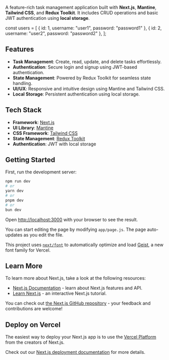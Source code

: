 A feature-rich task management application built with **Next.js**, **Mantine**, **Tailwind CSS**, and **Redux Toolkit**. It includes CRUD operations and basic JWT authentication using **local storage**.

const users = [
    { id: 1, username: "user1", password: "password1" },
    { id: 2, username: "user2", password: "password2" },
];

## Features

- **Task Management**: Create, read, update, and delete tasks effortlessly.
- **Authentication**: Secure login and signup using JWT-based authentication.
- **State Management**: Powered by Redux Toolkit for seamless state handling.
- **UI/UX**: Responsive and intuitive design using Mantine and Tailwind CSS.
- **Local Storage**: Persistent authentication using local storage.

## Tech Stack

- **Framework**: [Next.js](https://nextjs.org/)
- **UI Library**: [Mantine](https://mantine.dev/)
- **CSS Framework**: [Tailwind CSS](https://tailwindcss.com/)
- **State Management**: [Redux Toolkit](https://redux-toolkit.js.org/)
- **Authentication**: JWT with local storage

## Getting Started

First, run the development server:

```bash
npm run dev
# or
yarn dev
# or
pnpm dev
# or
bun dev
```

Open [http://localhost:3000](http://localhost:3000) with your browser to see the result.

You can start editing the page by modifying `app/page.js`. The page auto-updates as you edit the file.

This project uses [`next/font`](https://nextjs.org/docs/app/building-your-application/optimizing/fonts) to automatically optimize and load [Geist](https://vercel.com/font), a new font family for Vercel.

## Learn More

To learn more about Next.js, take a look at the following resources:

- [Next.js Documentation](https://nextjs.org/docs) - learn about Next.js features and API.
- [Learn Next.js](https://nextjs.org/learn) - an interactive Next.js tutorial.

You can check out [the Next.js GitHub repository](https://github.com/vercel/next.js) - your feedback and contributions are welcome!

## Deploy on Vercel

The easiest way to deploy your Next.js app is to use the [Vercel Platform](https://vercel.com/new?utm_medium=default-template&filter=next.js&utm_source=create-next-app&utm_campaign=create-next-app-readme) from the creators of Next.js.

Check out our [Next.js deployment documentation](https://nextjs.org/docs/app/building-your-application/deploying) for more details.
